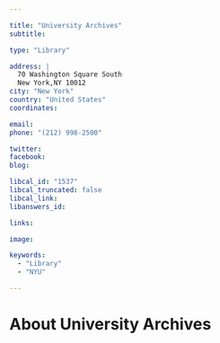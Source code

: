 ```yaml
---

title: "University Archives"
subtitle: 

type: "Library"

address: |
  70 Washington Square South
  New York,NY 10012
city: "New York"
country: "United States"
coordinates: 

email: 
phone: "(212) 998-2500"

twitter: 
facebook: 
blog:

libcal_id: "1537"
libcal_truncated: false
libcal_link: 
libanswers_id: 

links:

image: 

keywords:
  - "Library"
  - "NYU"

---
```


# About University Archives 


